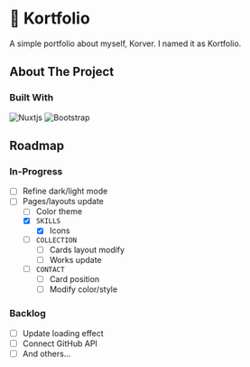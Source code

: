 # 📁 Kortfolio

A simple portfolio about myself, Korver. I named it as Kortfolio.

## About The Project

### Built With

![Nuxtjs](https://img.shields.io/badge/Nuxt-002E3B?style=for-the-badge&logo=nuxtdotjs&logoColor=#00DC82)
![Bootstrap](https://img.shields.io/badge/Bootstrap-563D7C?style=for-the-badge&logo=bootstrap&logoColor=white)

## Roadmap

### In-Progress

- [ ] Refine dark/light mode
- [ ] Pages/layouts update
  - [ ] Color theme
  - [x] `SKILLS`
    - [x] Icons
  - [ ] `COLLECTION`
    - [ ] Cards layout modify
    - [ ] Works update
  - [ ] `CONTACT`
    - [ ] Card position
    - [ ] Modify color/style

### Backlog

- [ ] Update loading effect
- [ ] Connect GitHub API
- [ ] And others...
